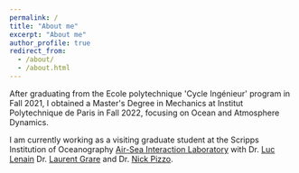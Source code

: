 ```yaml
---
permalink: /
title: "About me"
excerpt: "About me"
author_profile: true
redirect_from: 
  - /about/
  - /about.html
---
```


After graduating from the Ecole polytechnique 'Cycle Ingénieur' program in Fall 2021, I obtained a Master's Degree in Mechanics at Institut Polytechnique de Paris in Fall 2022, focusing on Ocean and Atmosphere Dynamics.

I am currently working as a visiting graduate student at the Scripps Institution of Oceanography [Air-Sea Interaction Laboratory](https://airsea.ucsd.edu/) with Dr. [Luc Lenain](https://scripps.ucsd.edu/profiles/llenain) Dr. [Laurent Grare](https://scholar.google.com/citations?user=XmV-fycAAAAJ&hl=en) and Dr. [Nick Pizzo](https://sites.google.com/view/nicholaspizzo/home).


